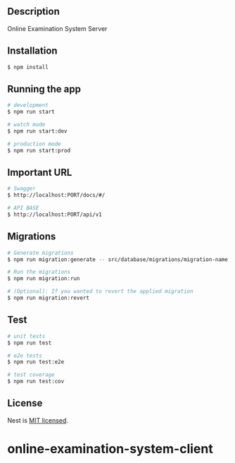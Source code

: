 ## Description

Online Examination System Server

## Installation

```bash
$ npm install
```

## Running the app

```bash
# development
$ npm run start

# watch mode
$ npm run start:dev

# production mode
$ npm run start:prod
```

## Important URL

```bash
# Swagger
$ http://localhost:PORT/docs/#/

# API BASE
$ http://localhost:PORT/api/v1
```

## Migrations

```bash
# Generate migrations
$ npm run migration:generate -- src/database/migrations/migration-name

# Run the migrations
$ npm run migration:run

# (Optional): If you wanted to revert the applied migration
$ npm run migration:revert
```

## Test

```bash
# unit tests
$ npm run test

# e2e tests
$ npm run test:e2e

# test coverage
$ npm run test:cov
```

## License

Nest is [MIT licensed](LICENSE).
# online-examination-system-client
